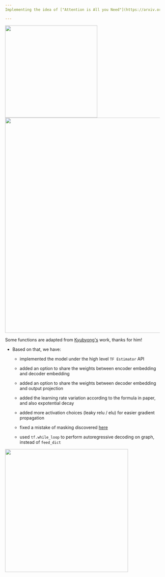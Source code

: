 ```yaml
---
Implementing the idea of ["Attention is All you Need"](https://arxiv.org/abs/1706.03762)

---
```


<img src="https://github.com/zhedongzheng/finch/blob/master/nlp-models/assets/transformer.png" width="300">

<img src="https://github.com/zhedongzheng/finch/blob/master/nlp-models/assets/multihead_attn.png" width='700'>

Some functions are adapted from [Kyubyong's](https://github.com/Kyubyong/transformer) work, thanks for him!

* Based on that, we have:
    * implemented the model under the high level ```TF Estimator``` API

    * added an option to share the weights between encoder embedding and decoder embedding

    * added an option to share the weights between decoder embedding and output projection

    * added the learning rate variation according to the formula in paper, and also expotential decay

    * added more activation choices (leaky relu / elu) for easier gradient propagation

    * fixed a mistake of masking discovered [here](https://github.com/Kyubyong/transformer/issues/3)

    * used ```tf.while_loop``` to perform autoregressive decoding on graph, instead of ```feed_dict```

<img src="https://github.com/zhedongzheng/finch/blob/master/nlp-models/assets/transform20fps.gif" height='400'>
